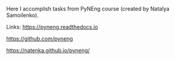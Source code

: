 Here I accomplish tasks from PyNEng course (created by Natalya Samoilenko).


Links:
https://pyneng.readthedocs.io

https://github.com/pyneng

https://natenka.github.io/pyneng/
